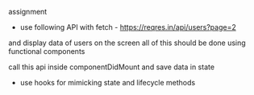 assignment

- use following API with fetch - https://reqres.in/api/users?page=2

and display data of users on the screen
all of this should be done using functional components

call this api inside componentDidMount and save data in state

- use hooks for mimicking state and lifecycle methods
